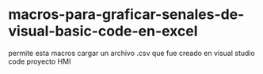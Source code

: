 # macros-para-graficar-senales-de-visual-basic-code-en-excel

permite esta macros cargar un archivo .csv que fue creado en visual studio code proyecto HMI
